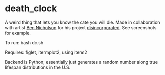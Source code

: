 # death_clock
A weird thing that lets you know the date you will die. Made in collaboration with artist <a href="http://www.brnart.com/">Ben Nicholson</a> for his project <a href = "https://www.disincorporated.me/">disincorporated</a>. See screenshots for example.

To run: bash dc.sh

Requires: figlet, itermplot2, using iterm2

Backend is Python; essentially just generates a random number along true lifespan distributions in the U.S. 
